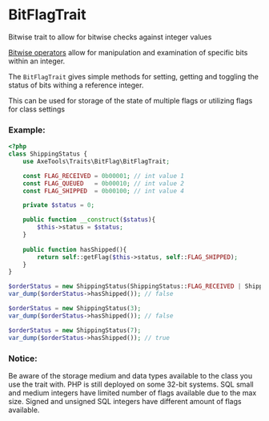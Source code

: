# BitFlagTrait
Bitwise trait to allow for bitwise checks against integer values

[Bitwise operators] allow for manipulation and examination of specific bits within an integer.

The `BitFlagTrait` gives simple methods for setting, getting and toggling the status of bits withing a reference 
integer.

This can be used for storage of the state of multiple flags or utilizing flags for class settings


### Example: 
```php
<?php
class ShippingStatus {
    use AxeTools\Traits\BitFlag\BitFlagTrait;

    const FLAG_RECEIVED = 0b00001; // int value 1
    const FLAG_QUEUED   = 0b00010; // int value 2
    const FLAG_SHIPPED  = 0b00100; // int value 4

    private $status = 0;

    public function __construct($status){
        $this->status = $status;
    }
    
    public function hasShipped(){
        return self::getFlag($this->status, self::FLAG_SHIPPED);
    }
}

$orderStatus = new ShippingStatus(ShippingStatus::FLAG_RECEIVED | ShippingStatus::FLAG_QUEUED);
var_dump($orderStatus->hasShipped()); // false

$orderStatus = new ShippingStatus(3);
var_dump($orderStatus->hasShipped()); // false

$orderStatus = new ShippingStatus(7);
var_dump($orderStatus->hasShipped()); // true

```

### Notice:
Be aware of the storage medium and data types available to the class you use the trait with.  PHP is still 
deployed on some 32-bit systems.  SQL small and medium integers have limited number of flags available due to the max 
size.  Signed and unsigned SQL integers have different amount of flags available.


[Bitwise operators]: https://www.php.net/manual/en/language.operators.bitwise.php